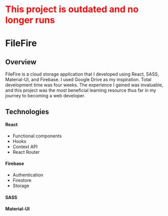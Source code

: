<h1 style='color: red'>This project is outdated and no longer runs</h1>

<h1>FileFire</h1>
<h2>Overview</h2>
<p>
FileFire is a cloud storage application that I developed using React, SASS, Material-UI, and Firebase. I used Google Drive as my inspiration. Total development time was four weeks. The experience I gained was invaluable, and this project was the most beneficial learning resource thus far in my journey to becoming a web developer. 
</p>

<h2>Technologies</h2>
<h4>React</h4>
<ul>
  <li>Functional components</li>
  <li>Hooks</li>
  <li>Context API</li>
  <li>React Router</li>
</ul>

<h4>Firebase</h4>
<ul>
  <li>Authentication</li>
  <li>Firestore</li>
  <li>Storage</li>
</ul>

<h4>SASS</h4>

<h4>Material-UI</h4>
